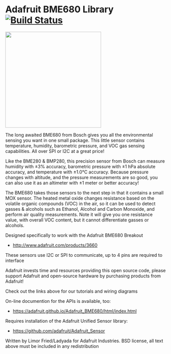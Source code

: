 # Adafruit BME680 Library [![Build Status](https://travis-ci.org/adafruit/Adafruit_BME680.svg?branch=master)](https://travis-ci.org/adafruit/Adafruit_BME680)

<img src="https://cdn-shop.adafruit.com/970x728/3660-00.jpg" height="300"/>

The long awaited BME680 from Bosch gives you all the environmental sensing you want in one small package. This little sensor contains temperature, humidity, barometric pressure, and VOC gas sensing capabilities. All over SPI or I2C at a great price!

Like the BME280 & BMP280, this precision sensor from Bosch can measure humidity with ±3% accuracy, barometric pressure with ±1 hPa absolute accuracy, and temperature with ±1.0°C accuracy. Because pressure changes with altitude, and the pressure measurements are so good, you can also use it as an altimeter with  ±1 meter or better accuracy!

The BME680 takes those sensors to the next step in that it contains a small MOX sensor. The heated metal oxide changes resistance based on the volatile organic compounds (VOC) in the air, so it can be used to detect gasses & alcohols such as Ethanol, Alcohol and Carbon Monoxide, and perform air quality measurements. Note it will give you one resistance value, with overall VOC content, but it cannot differentiate gasses or alcohols.

Designed specifically to work with the Adafruit BME680 Breakout 
 * http://www.adafruit.com/products/3660

These sensors use I2C or SPI to communicate, up to 4 pins are required to interface

Adafruit invests time and resources providing this open source code, 
please support Adafruit and open-source hardware by purchasing 
products from Adafruit!

Check out the links above for our tutorials and wiring diagrams

On-line documention for the APIs is available, too:
  * https://adafruit.github.io/Adafruit_BME680/html/index.html

Requires installation of the Adafruit Unified Sensor library:
  * https://github.com/adafruit/Adafruit_Sensor

Written by Limor Fried/Ladyada for Adafruit Industries.
BSD license, all text above must be included in any redistribution
